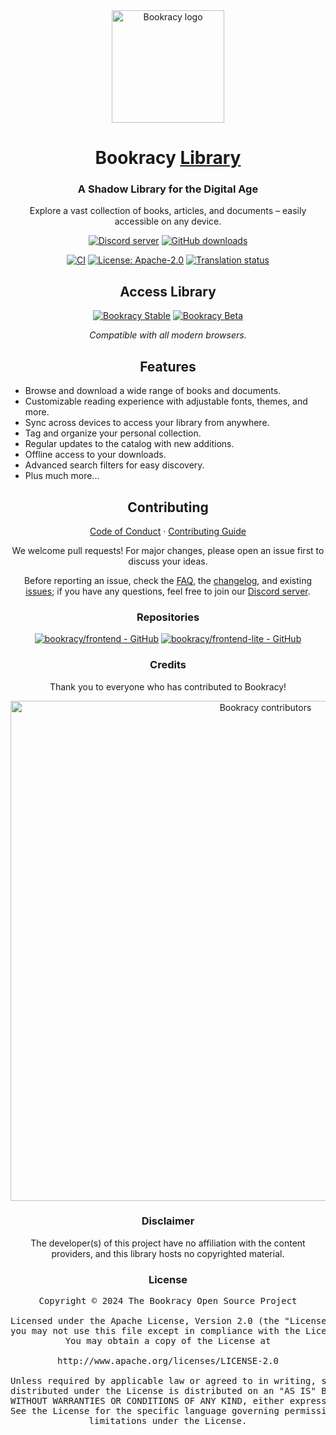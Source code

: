 <div align="center">

<a href="https://bookracy.org">
    <img src="https://bookracy.ru/assets/logo-DRqwxaug.svg" alt="Bookracy logo" title="Bookracy logo" width="180"/>
</a>

# Bookracy [Library](https://bookracy.org)

### A Shadow Library for the Digital Age
Explore a vast collection of books, articles, and documents – easily accessible on any device.

[![Discord server](https://img.shields.io/discord/1195734228319617024.svg?label=&labelColor=6A7EC2&color=7389D8&logo=discord&logoColor=FFFFFF)](https://discord.gg/bookracy)
[![GitHub downloads](https://img.shields.io/github/downloads/bookracy/frontend/total?label=downloads&labelColor=27303D&color=0D1117&logo=github&logoColor=FFFFFF&style=flat)](https://github.com/bookracy/frontend/releases)

[![CI](https://img.shields.io/github/actions/workflow/status/bookracy/frontend/build_push.yml?labelColor=27303D)](https://github.com/bookracy/frontend/actions/workflows/build_push.yml)
[![License: Apache-2.0](https://img.shields.io/github/license/bookracy/frontend?labelColor=27303D&color=0877d2)](/LICENSE)
[![Translation status](https://img.shields.io/weblate/progress/bookracy?labelColor=27303D&color=946300)](https://hosted.weblate.org/engage/bookracy/)

## Access Library

[![Bookracy Stable](https://img.shields.io/github/release/bookracy/frontend.svg?maxAge=3600&label=Stable&labelColor=06599d&color=043b69)](https://github.com/bookracy/frontend/releases)
[![Bookracy Beta](https://img.shields.io/github/v/release/bookracy/frontend-lite.svg?maxAge=3600&label=Beta&labelColor=2c2c47&color=1c1c39)](https://github.com/bookracy/frontend-lite/releases)

*Compatible with all modern browsers.*

## Features

<div align="left">

* Browse and download a wide range of books and documents.
* Customizable reading experience with adjustable fonts, themes, and more.
* Sync across devices to access your library from anywhere.
* Tag and organize your personal collection.
* Regular updates to the catalog with new additions.
* Offline access to your downloads.
* Advanced search filters for easy discovery.
* Plus much more...

</div>

## Contributing

[Code of Conduct](./CODE_OF_CONDUCT.md) · [Contributing Guide](./CONTRIBUTING.md)

We welcome pull requests! For major changes, please open an issue first to discuss your ideas.

Before reporting an issue, check the [FAQ](https://bookracy.org/docs/faq), the [changelog](https://bookracy.org/changelogs/), and existing [issues](https://github.com/bookracy/frontend/issues); if you have any questions, feel free to join our [Discord server](https://discord.gg/bookracy).

### Repositories

[![bookracy/frontend - GitHub](https://github-readme-stats.vercel.app/api/pin/?username=bookracy&repo=frontend&bg_color=161B22&text_color=c9d1d9&title_color=0877d2&icon_color=0877d2&border_radius=8&hide_border=true&description_lines_count=2)](https://github.com/bookracy/frontend/)
[![bookracy/frontend-lite - GitHub](https://github-readme-stats.vercel.app/api/pin/?username=bookracy&repo=frontend-lite&bg_color=161B22&text_color=c9d1d9&title_color=0877d2&icon_color=0877d2&border_radius=8&hide_border=true&description_lines_count=2)](https://github.com/bookracy/frontend-lite/)

### Credits

Thank you to everyone who has contributed to Bookracy!

<a href="https://github.com/bookracy/frontend/graphs/contributors">
    <img src="https://contrib.rocks/image?repo=bookracy/frontend" alt="Bookracy contributors" title="Bookracy contributors" width="800"/>
</a>

### Disclaimer

The developer(s) of this project have no affiliation with the content providers, and this library hosts no copyrighted material.

### License

<pre>
Copyright © 2024 The Bookracy Open Source Project

Licensed under the Apache License, Version 2.0 (the "License");
you may not use this file except in compliance with the License.
You may obtain a copy of the License at

http://www.apache.org/licenses/LICENSE-2.0

Unless required by applicable law or agreed to in writing, software
distributed under the License is distributed on an "AS IS" BASIS,
WITHOUT WARRANTIES OR CONDITIONS OF ANY KIND, either express or implied.
See the License for the specific language governing permissions and
limitations under the License.
</pre>

</div>
